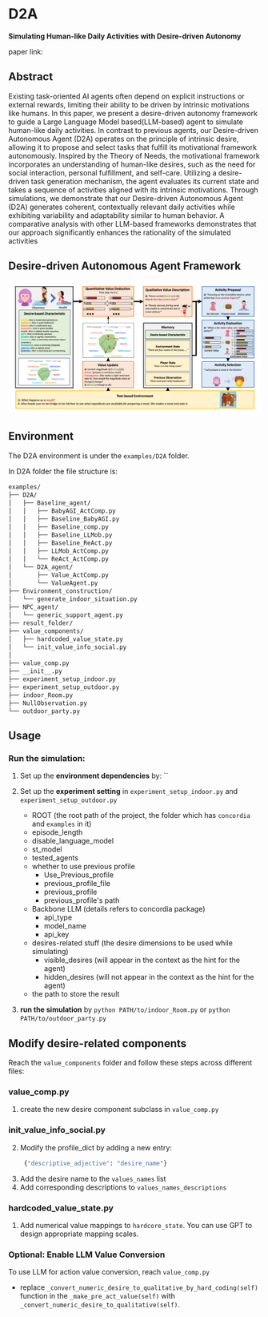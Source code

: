 # D2A
**Simulating Human-like Daily Activities with Desire-driven Autonomy**

paper link:

## Abstract

Existing task-oriented AI agents often depend on explicit instructions or external rewards, limiting their ability to be driven by intrinsic motivations like humans. In this paper, we present a desire-driven autonomy framework to guide a Large Language Model based(LLM-based) agent to simulate human-like daily activities. In contrast to previous agents, our Desire-driven Autonomous Agent (D2A) operates on the principle of intrinsic desire, allowing it to propose and select tasks that fulfill its motivational framework autonomously. Inspired by the Theory of Needs, the motivational framework incorporates an understanding of human-like desires, such as the need for social interaction, personal fulfillment, and self-care. Utilizing a desire-driven task generation mechanism, the agent evaluates its current state and takes a sequence of activities aligned with its intrinsic motivations. Through simulations, we demonstrate that our Desire-driven Autonomous Agent (D2A) generates coherent, contextually relevant daily activities while exhibiting variability and adaptability similar to human behavior. A comparative analysis with other LLM-based frameworks demonstrates that our approach significantly enhances the rationality of the simulated activities

## Desire-driven Autonomous Agent Framework

![image](imgs/framework.png)

## Environment

The D2A environment is under the `examples/D2A` folder.

In D2A folder the file structure is:
```
examples/
├── D2A/
│   ├── Baseline_agent/
│   │   ├── BabyAGI_ActComp.py
│   │   ├── Baseline_BabyAGI.py
│   │   ├── Baseline_comp.py
│   │   ├── Baseline_LLMob.py
│   │   ├── Baseline_ReAct.py
│   │   ├── LLMob_ActComp.py
│   │   └── ReAct_ActComp.py
│   └── D2A_agent/
│       ├── Value_ActComp.py
│       └── ValueAgent.py
├── Environment_construction/
│   └── generate_indoor_situation.py
├── NPC_agent/
│   └── generic_support_agent.py
├── result_folder/
├── value_components/
│   ├── hardcoded_value_state.py
│   └── init_value_info_social.py
│
├── value_comp.py
├── __init__.py
├── experiment_setup_indoor.py
├── experiment_setup_outdoor.py
├── indoor_Room.py
├── NullObservation.py
└── outdoor_party.py
```

## Usage


### Run the simulation:
1. Set up the **environment dependencies** by:
  ``
2. Set up the **experiment setting** in `experiment_setup_indoor.py` and `experiment_setup_outdoor.py`
   - ROOT (the root path of the project, the folder which has `concordia` and `examples` in it)
   - episode_length
   - disable_language_model
   - st_model
   - tested_agents
   - whether to use previous profile
     - Use_Previous_profile
     - previous_profile_file
     - previous_profile
     - previous_profile's path
   - Backbone LLM (details refers to concordia package)
     - api_type
     - model_name
     - api_key
   - desires-related stuff (the desire dimensions to be used while simulating)
     - visible_desires (will appear in the context as the hint for the agent)
     - hidden_desires (will not appear in the context as the hint for the agent)
   - the path to store the result

3. **run the simulation** by `python PATH/to/indoor_Room.py` or `python PATH/to/outdoor_party.py`

## Modify desire-related components

Reach the `value_components` folder and follow these steps across different files:

### value_comp.py
1. create the new desire component subclass in `value_comp.py`
### init_value_info_social.py
2. Modify the profile_dict by adding a new entry:
   ```python
    {"descriptive_adjective": "desire_name"}
   ```
3. Add the desire name to the `values_names` list
4. Add corresponding descriptions to `values_names_descriptions`
### hardcoded_value_state.py
1. Add numerical value mappings to `hardcore_state`. You can use GPT to design appropriate mapping scales.

### Optional: Enable LLM Value Conversion
To use LLM for action value conversion, reach `value_comp.py`
- replace `_convert_numeric_desire_to_qualitative_by_hard_coding(self)` function in the `_make_pre_act_value(self)` with `_convert_numeric_desire_to_qualitative(self)`.

